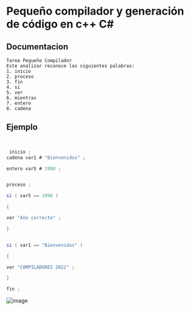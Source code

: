 # Pequeño compilador y generación de código en c++ C# 

## Documentacion
```
Tarea Pequeño Compilador 
Este analizar reconoce las siguientes palabras:
1. inicio
2. proceso
3. fin
4. si
5. ver
6. mientras
7. entero
8. cadena
```
## Ejemplo
```c#


 inicio ;
cadena var1 # "Bienvenidos" ;

entero var5 # 1998 ;


proceso ;

si ( var5 == 1998 )

{

ver "Año correcto" ;

}


si ( var1 == "Bienvenidos" )

{

ver "COMPILADORES 2022" ;

}

fin ;

```
![image](https://user-images.githubusercontent.com/56012784/111352678-d5f95d00-865a-11eb-83c1-a5963d6117a4.png)

